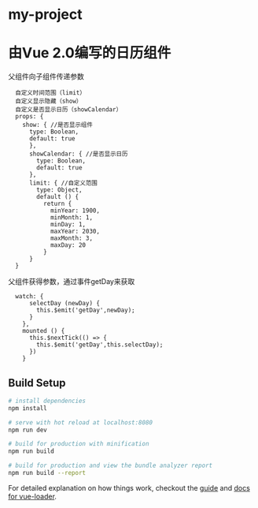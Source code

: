 # my-project

# 由Vue 2.0编写的日历组件

父组件向子组件传递参数

      自定义时间范围（limit）
      自定义显示隐藏（show）
      自定义是否显示日历（showCalendar）
      props: {
        show: { //是否显示组件
          type: Boolean, 
          default: true
          },
          showCalendar: { //是否显示日历
            type: Boolean,
            default: true
          },
          limit: { //自定义范围
            type: Object,
            default () {
              return {
                minYear: 1900,
                minMonth: 1,
                minDay: 1,
                maxYear: 2030,
                maxMonth: 3,
                maxDay: 20
              }
          }
      }


父组件获得参数，通过事件getDay来获取

      watch: {
          selectDay (newDay) {
            this.$emit('getDay',newDay);
          }
        },
        mounted () {
          this.$nextTick(() => {
            this.$emit('getDay',this.selectDay);
          })
        }
## Build Setup

``` bash
# install dependencies
npm install

# serve with hot reload at localhost:8080
npm run dev

# build for production with minification
npm run build

# build for production and view the bundle analyzer report
npm run build --report
```

For detailed explanation on how things work, checkout the [guide](http://vuejs-templates.github.io/webpack/) and [docs for vue-loader](http://vuejs.github.io/vue-loader).
